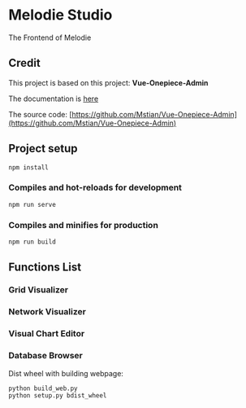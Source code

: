 # Melodie Studio
The Frontend of Melodie

## Credit

This project is based on this project: **Vue-Onepiece-Admin**

The documentation is [here](https://element-plus.gitee.io/#/zh-CN)

The source code: [https://github.com/Mstian/Vue-Onepiece-Admin](https://github.com/Mstian/Vue-Onepiece-Admin)



## Project setup
```
npm install
```

### Compiles and hot-reloads for development
```
npm run serve
```

### Compiles and minifies for production
```
npm run build
```

## Functions List

### Grid Visualizer

### Network Visualizer

### Visual Chart Editor

### Database Browser

Dist wheel with building webpage:
```sh
python build_web.py
python setup.py bdist_wheel
```